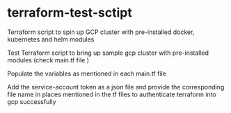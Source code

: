 # terraform-test-sctipt
Terraform script to spin up GCP cluster with pre-installed docker, kubernetes and helm modules

Test Terraform script to bring up sample gcp cluster with pre-installed modules (check main.tf file )

Populate the variables as mentioned in each main.tf file 

Add the service-account token as a json file and provide the corresponding file name in places mentioned in the tf files to authenticate terraform into gcp successfully 

